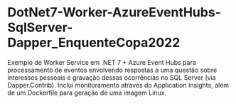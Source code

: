 # DotNet7-Worker-AzureEventHubs-SqlServer-Dapper_EnquenteCopa2022
Exemplo de Worker Service em .NET 7 + Azure Event Hubs para processamento de eventos envolvendo respostas a uma questão sobre interesses pessoais e gravação dessas ocorrências no SQL Server (via Dapper.Contrib). Inclui monitoramento através do Application Insights, além de um Dockerfile para geração de uma imagem Linux.
